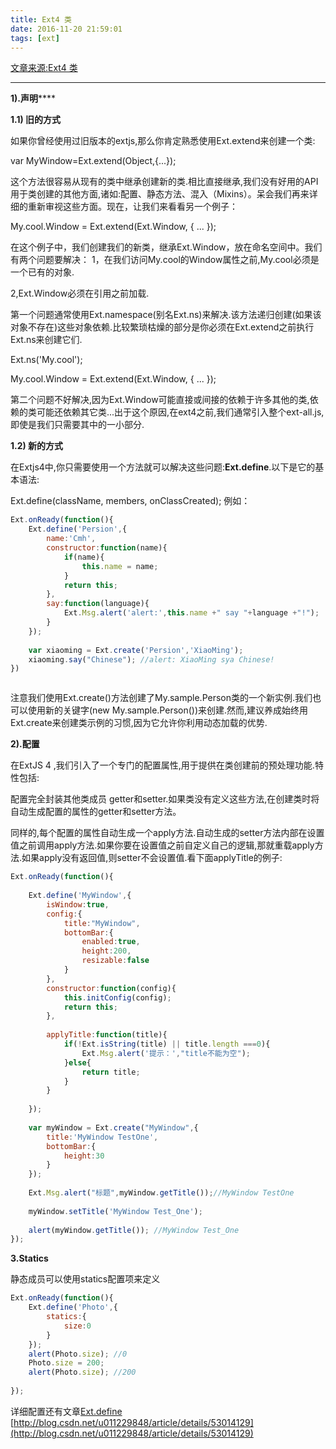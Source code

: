 ```yaml
---
title: Ext4 类
date: 2016-11-20 21:59:01
tags: [ext]
---
```

[文章来源:Ext4 类](http://blog.csdn.net/u011229848/article/details/53244976)

****

**1).声明******

**1.1) 旧的方式**

如果你曾经使用过旧版本的extjs,那么你肯定熟悉使用Ext.extend来创建一个类:

var MyWindow=Ext.extend(Object,{...});

这个方法很容易从现有的类中继承创建新的类.相比直接继承,我们没有好用的API用于类创建的其他方面,诸如:配置、静态方法、混入（Mixins）。呆会我们再来详细的重新审视这些方面。现在，让我们来看看另一个例子：

My.cool.Window = Ext.extend(Ext.Window, { ... });
<!--more-->
在这个例子中，我们创建我们的新类，继承Ext.Window，放在命名空间中。我们有两个问题要解决：
1，在我们访问My.cool的Window属性之前,My.cool必须是一个已有的对象.

2,Ext.Window必须在引用之前加载.

第一个问题通常使用Ext.namespace(别名Ext.ns)来解决.该方法递归创建(如果该对象不存在)这些对象依赖.比较繁琐枯燥的部分是你必须在Ext.extend之前执行Ext.ns来创建它们.

Ext.ns('My.cool');

My.cool.Window = Ext.extend(Ext.Window, { ... });

第二个问题不好解决,因为Ext.Window可能直接或间接的依赖于许多其他的类,依赖的类可能还依赖其它类...出于这个原因,在ext4之前,我们通常引入整个ext-all.js,即使是我们只需要其中的一小部分.

**1.2) 新的方式**

在Extjs4中,你只需要使用一个方法就可以解决这些问题:**Ext.define**.以下是它的基本语法:

Ext.define(className, members, onClassCreated);
例如：  

```javascript
Ext.onReady(function(){
	Ext.define('Persion',{
		name:'Cmh',
		constructor:function(name){
			if(name){
				this.name = name;
			}
			return this;
		},
		say:function(language){
			Ext.Msg.alert('alert:',this.name +" say "+language +"!");
		}
	});
	
	var xiaoming = Ext.create('Persion','XiaoMing');
	xiaoming.say("Chinese"); //alert: XiaoMing sya Chinese!
})



```

注意我们使用Ext.create()方法创建了My.sample.Person类的一个新实例.我们也可以使用新的关键字(new My.sample.Person())来创建.然而,建议养成始终用Ext.create来创建类示例的习惯,因为它允许你利用动态加载的优势.

**2).配置**

在ExtJS 4 ,我们引入了一个专门的配置属性,用于提供在类创建前的预处理功能.特性包括:

配置完全封装其他类成员
getter和setter.如果类没有定义这些方法,在创建类时将自动生成配置的属性的getter和setter方法。

同样的,每个配置的属性自动生成一个apply方法.自动生成的setter方法内部在设置值之前调用apply方法.如果你要在设置值之前自定义自己的逻辑,那就重载apply方法.如果apply没有返回值,则setter不会设置值.看下面applyTitle的例子:
```javascript
Ext.onReady(function(){	
	
	Ext.define('MyWindow',{
		isWindow:true,
		config:{
			title:"MyWindow",
			bottomBar:{
				enabled:true,
				height:200,
				resizable:false
			}
		},
		constructor:function(config){
			this.initConfig(config);
			return this;
		},
		
		applyTitle:function(title){
			if(!Ext.isString(title) || title.length ===0){
				Ext.Msg.alert('提示：',"title不能为空");
			}else{
				return title;
			}
		}
		
	});
	
	var myWindow = Ext.create("MyWindow",{
		title:'MyWindow TestOne',
		bottomBar:{
			height:30
		}
	});
	
	Ext.Msg.alert("标题",myWindow.getTitle());//MyWindow TestOne
	
	myWindow.setTitle('MyWindow Test_One');
	
	alert(myWindow.getTitle()); //MyWindow Test_One
});

```
**3.Statics**

静态成员可以使用statics配置项来定义

```javascript
Ext.onReady(function(){
	Ext.define('Photo',{
		statics:{
			size:0
		}
	});	
	alert(Photo.size); //0
	Photo.size = 200;
	alert(Photo.size); //200
	
});


```
详细配置还有文章[Ext.define](http://blog.csdn.net/u011229848/article/details/53014129) [http://blog.csdn.net/u011229848/article/details/53014129](http://blog.csdn.net/u011229848/article/details/53014129)
[](http://blog.csdn.net/u011229848/article/details/53014129)

[](http://blog.csdn.net/u011229848/article/details/53014129)